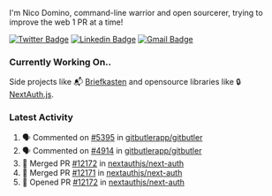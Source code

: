 
I'm Nico Domino, command-line warrior and open sourcerer, trying to improve the web 1 PR at a time!

[![Twitter Badge](https://img.shields.io/badge/-@ndom91-1ca0f1?style=flat-square&labelColor=1ca0f1&logo=twitter&logoColor=white&link=https://twitter.com/ndom91)](https://twitter.com/ndom91) [![Linkedin Badge](https://img.shields.io/badge/-ndom91-blue?style=flat-square&logo=Linkedin&logoColor=white&link=https://www.linkedin.com/in/ndom91/)](https://www.linkedin.com/in/ndom91/) [![Gmail Badge](https://img.shields.io/badge/-yo@ndo.dev-c14438?style=flat-square&logo=mail.ru&logoColor=white&link=mailto:yo@ndo.dev)](mailto:yo@ndo.dev)

### Currently Working On..

Side projects like 📬 [Briefkasten](https://briefkastenhq.com) and opensource libraries like 🔒 [NextAuth.js](https://github.com/nextauthjs/next-auth).

<!--START_SECTION_PROFILE_VIEWS:readme-info-->
<!--END_SECTION_PROFILE_VIEWS:readme-info-->

<!--START_SECTION_DAILY_COMMIT:readme-info-->
<!--END_SECTION_DAILY_COMMIT:readme-info-->

<!--START_SECTION_WEEKLY_COMMIT:readme-info-->
<!--END_SECTION_WEEKLY_COMMIT:readme-info-->

### Latest Activity

<!--START_SECTION:activity-->
1. 🗣 Commented on [#5395](https://github.com/gitbutlerapp/gitbutler/pull/5395#issuecomment-2453243598) in [gitbutlerapp/gitbutler](https://github.com/gitbutlerapp/gitbutler)
2. 🗣 Commented on [#4914](https://github.com/gitbutlerapp/gitbutler/issues/4914#issuecomment-2453243202) in [gitbutlerapp/gitbutler](https://github.com/gitbutlerapp/gitbutler)
3. 🎉 Merged PR [#12172](https://github.com/nextauthjs/next-auth/pull/12172) in [nextauthjs/next-auth](https://github.com/nextauthjs/next-auth)
4. 🎉 Merged PR [#12171](https://github.com/nextauthjs/next-auth/pull/12171) in [nextauthjs/next-auth](https://github.com/nextauthjs/next-auth)
5. 💪 Opened PR [#12172](https://github.com/nextauthjs/next-auth/pull/12172) in [nextauthjs/next-auth](https://github.com/nextauthjs/next-auth)
<!--END_SECTION:activity-->
